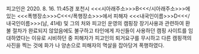 피고인은 2020. 8. 16. 11:45경 포천시 <<<시아래주소>>>B<<</시아래주소>>>에 있는 <<<폭행장소>>>C<<</폭행장소>>>에서 피해자 <<<내국인이름>>>D<<</내국인이름>>>(남, 41세) 및 그의 처와 피고인 운영의 캠핑장 장기사용과 관련하여 환불 절차가 완료되지 않았음에도 불구하고 타인에게 자신들이 사용하던 캠핑 사이트를 임대하였다는 이유로 시비하던 중 피해자가 피고인의 퇴거요구를 무시하고 다른 캠핑객의 사진을 찍는 것에 화가 나 양손으로 피해자의 멱살을 잡아당겨 폭행하였다.